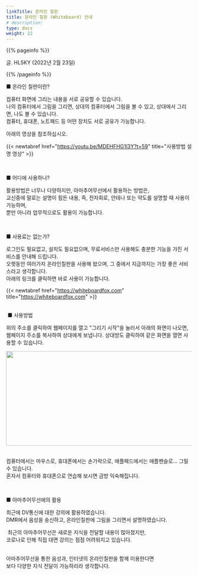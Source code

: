 ```yaml
---
linkTitle: 온라인 칠판
title: 온라인 칠판 (Whiteboard) 안내
# description:
type: docs
weight: 22
---
```


{{% pageinfo %}}

글. HL5KY (2022년 2월 23일)

{{% /pageinfo %}}

■ 온라인 칠판이란?

컴퓨터 화면에 그리는 내용을 서로 공유할 수 있습니다.<br>
나의 컴퓨터에서 그림을 그리면, 상대의 컴퓨터에서 그림을 볼 수 있고, 상대에서 그리면, 나도 볼 수 있습니다.<br>
컴퓨터, 휴대폰, 노트패드 등 어떤 장치도 서로 공유가 가능합니다.<br>

아래의 영상을 참조하십시오.

{{< newtabref href="https://youtu.be/MDEHFHG1l3Y?t=59" title="사용방법 설명 영상" >}}

​

■ 어디에 사용하나?

활용방법은 너무나 다양하지만, 아마추어무선에서 활용하는 방법은,<br>
교신중에 말로는 설명이 힘든 내용, 즉, 전자회로, 안테나 또는 약도를 설명할 때 사용이 가능하며,<br>
뿐만 아니라 업무적으로도 활용이 가능합니다.<br>

​

■ 사용료는 없는가?

로그인도 필요없고, 설치도 필요없으며, 무료서비스만 사용해도 충분한 기능을 가진 서비스를 안내해 드립니다.<br>
오랫동안 여러가지 온라인칠판을 사용해 왔으며, 그 중에서 지금까지는 가장 좋은 서비스라고 생각합니다.<br>
아래의 링크를 클릭하면 바로 사용이 가능합니다.<br>

{{< newtabref href="https://whiteboardfox.com" title="https://whiteboardfox.com" >}}<br><br>


​
■ 사용방법

위의 주소를 클릭하여 웹페이지를 열고 "그리기 시작"을 눌러서 아래의 화면이 나오면,<br>
웹페이지 주소를 복사하여 상대에게 보냅니다. 상대방도 클릭하여 같은 화면을 열면 사용할 수 있습니다.<br>

<img src="/etc/img/whiteboard.png" style="width:650px;height:256"><br><br>

컴퓨터에서는 마우스로, 휴대폰에서는 손가락으로, 애플패드에서는 애플펜슬로... 그릴 수 있습니다.<br>
혼자서 컴퓨터와 휴대폰으로 연습해 보시면 금방 익숙해집니다.<br>

​

■ 아마추어무선에의 활용

최근에 DV통신에 대한 강의에 활용하였습니다.<br>
DMR에서 음성을 송신하고, 온라인칠판에 그림을 그리면서 설명하였습니다.<br>

​
최근의 아마추어무선은 새로운 지식을 전달할 내용이 많아졌지만,<br>
코로나로 인해 직접 대면 강의는 점점 어려워지고 있습니다.<br>
​

아마추어무선을 통한 음성과, 인터넷의 온라인칠판을 함께 이용한다면<br>
보다 다양한 지식 전달이 가능하리라 생각합니다.<br>

​



